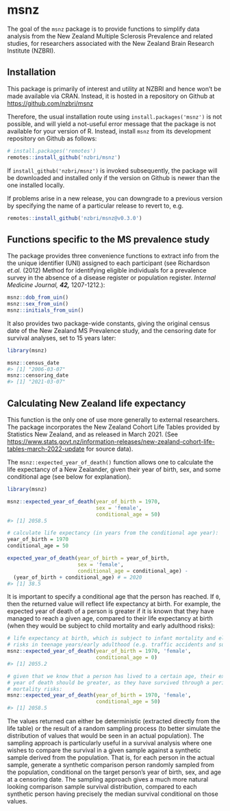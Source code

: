 
<!-- README.md is generated from README.Rmd. Please edit that file -->

# msnz

The goal of the `msnz` package is to provide functions to simplify data
analysis from the New Zealand Multiple Sclerosis Prevalence and related
studies, for researchers associated with the New Zealand Brain Research
Institute (NZBRI).

## Installation

This package is primarily of interest and utility at NZBRI and hence
won’t be made available via CRAN. Instead, it is hosted in a repository
on Github at <https://github.com/nzbri/msnz>

Therefore, the usual installation route using `install.packages('msnz')`
is not possible, and will yield a not-useful error message that the
package is not available for your version of R. Instead, install `msnz`
from its development repository on Github as follows:

``` r
# install.packages('remotes')
remotes::install_github('nzbri/msnz')
```

If `install_github('nzbri/msnz')` is invoked subsequently, the package
will be downloaded and installed only if the version on Github is newer
than the one installed locally.

If problems arise in a new release, you can downgrade to a previous
version by specifying the name of a particular release to revert to,
e.g.

``` r
remotes::install_github('nzbri/msnz@v0.3.0')
```

## Functions specific to the MS prevalence study

The package provides three convenience functions to extract info from
the the unique identifier (UNI) assigned to each participant (see
Richardson *et.al.* (2012) Method for identifying eligible individuals
for a prevalence survey in the absence of a disease register or
population register. *Internal Medicine Journal,* ***42,*** 1207-1212.):

``` r
msnz::dob_from_uin()
msnz::sex_from_uin()
msnz::initials_from_uin()
```

It also provides two package-wide constants, giving the original census
date of the New Zealand MS Prevalence study, and the censoring date for
survival analyses, set to 15 years later:

``` r
library(msnz)

msnz::census_date
#> [1] "2006-03-07"
msnz::censoring_date
#> [1] "2021-03-07"
```

## Calculating New Zealand life expectancy

This function is the only one of use more generally to external
researchers. The package incorporates the New Zealand Cohort Life Tables
provided by Statistics New Zealand, and as released in March 2021. (See
<https://www.stats.govt.nz/information-releases/new-zealand-cohort-life-tables-march-2022-update>
for source data).

The `msnz::expected_year_of_death()` function allows one to calculate
the life expectancy of a New Zealander, given their year of birth, sex,
and some conditional age (see below for explanation).

``` r
library(msnz)

msnz::expected_year_of_death(year_of_birth = 1970, 
                             sex = 'female', 
                             conditional_age = 50)
#> [1] 2058.5

# calculate life expectancy (in years from the conditional age year):
year_of_birth = 1970
conditional_age = 50

expected_year_of_death(year_of_birth = year_of_birth,
                       sex = 'female', 
                       conditional_age = conditional_age) - 
  (year_of_birth + conditional_age) # = 2020
#> [1] 38.5
```

It is important to specify a conditional age that the person has
reached. If `0`, then the returned value will reflect life expectancy at
birth. For example, the expected year of death of a person is greater if
it is known that they have managed to reach a given age, compared to
their life expectancy at birth (when they would be subject to child
mortality and early adulthood risks):

``` r
# life expectancy at birth, which is subject to infant mortality and elevated 
# risks in teenage years/early adulthood (e.g. traffic accidents and suicide):
msnz::expected_year_of_death(year_of_birth = 1970, 'female', 
                             conditional_age = 0)
#> [1] 2055.2

# given that we know that a person has lived to a certain age, their expected 
# year of death should be greater, as they have survived through a period of
# mortality risks:
msnz::expected_year_of_death(year_of_birth = 1970, 'female', 
                             conditional_age = 50)
#> [1] 2058.5
```

The values returned can either be deterministic (extracted directly from
the life table) or the result of a random sampling process (to better
simulate the distribution of values that would be seen in an actual
population). The sampling approach is particularly useful in a survival
analysis where one wishes to compare the survival in a given sample
against a synthetic sample derived from the population. That is, for
each person in the actual sample, generate a synthetic comparison person
randomly sampled from the population, conditional on the target person’s
year of birth, sex, and age at a censoring date. The sampling approach
gives a much more natural looking comparison sample survival
distribution, compared to each synthetic person having precisely the
median survival conditional on those values.

